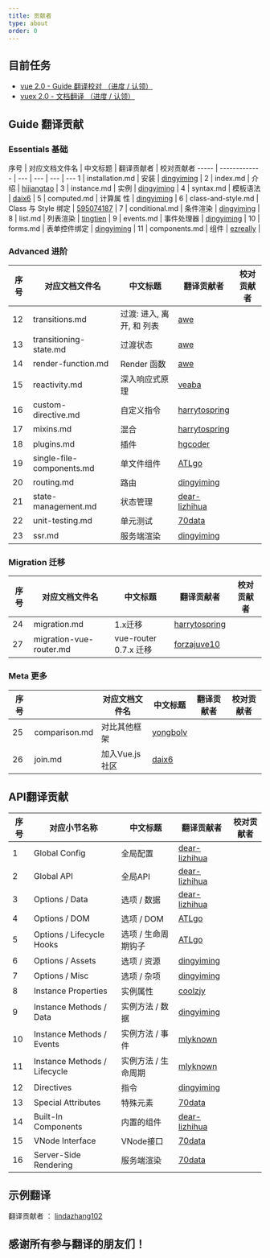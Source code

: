 ```yaml
---
title: 贡献者
type: about
order: 0
---
```


## 目前任务

- [vue 2.0 - Guide 翻译校对 （进度 / 认领）](https://github.com/vuefe/vuejs.org/issues/77)
- [vuex 2.0 - 文档翻译 （进度 / 认领）](https://github.com/vuefe/vuejs.org/issues/124)

## Guide 翻译贡献

### Essentials  基础

序号  | 对应文档文件名 | 中文标题  | 翻译贡献者 | 校对贡献者
----- | ------------- | --- | --- | --- | ---
1 |  installation.md | 安装 | [dingyiming](https://github.com/dingyiming) | 
2 | index.md |  介绍 | [hijiangtao](https://github.com/hijiangtao) | 
3 | instance.md | 实例 |  [dingyiming](https://github.com/dingyiming) |
4 | syntax.md  | 模板语法 | [daix6](https://github.com/daix6) | 
5 | computed.md | 计算属 性 |  [dingyiming](https://github.com/dingyiming) | 
6 | class-and-style.md | Class 与 Style 绑定 | [595074187](https://github.com/595074187) | 
7 |  conditional.md  | 条件渲染 | [dingyiming](https://github.com/dingyiming) | 
8 | list.md |  列表渲染 | [tingtien](https://github.com/tingtien) | 
9 | events.md | 事件处理器 | [dingyiming](https://github.com/dingyiming) | 
10 |  forms.md  | 表单控件绑定 | [dingyiming](https://github.com/dingyiming) | 
11 | components.md |  组件 | [ezreally](https://github.com/ezreally) | 

### Advanced  进阶

序号 | 对应文档文件名 | 中文标题 | 翻译贡献者 | 校对贡献者
-----  | ------------- | --- | --- | --- 
12 | transitions.md | 过渡: 进入, 离开, 和 列表 | [awe](https://github.com/hilongjw) | 
13 | transitioning-state.md | 过渡状态 |  [awe](https://github.com/hilongjw) | 
14 | render-function.md |  Render 函数 |  [awe](https://github.com/hilongjw) | 
15 | reactivity.md |  深入响应式原理 | [veaba](https://github.com/veaba) | 
16 | custom-directive.md |  自定义指令 | [harrytospring](https://github.com/harrytospring) | 
17 | mixins.md |  混合 |  [harrytospring](https://github.com/harrytospring) | 
18 | plugins.md |  插件 | [hgcoder](https://github.com/hgcoder) | 
19 | single-file-components.md |  单文件组件 | [ATLgo](https://github.com/ATLgo) | 
20 | routing.md | 路由 | [dingyiming](https://github.com/dingyiming) | 
21 | state-management.md |  状态管理 | [dear-lizhihua](https://github.com/dear-lizhihua) | 
22 | unit-testing.md | 单元测试 | [70data](https://github.com/70data) |
23 | ssr.md |  服务端渲染 | [dingyiming](https://github.com/dingyiming) | 　

### Migration  迁移

序号 | 对应文档文件名 | 中文标题 | 翻译贡献者 | 校对贡献者
----- | ------------- | --- | --- | --- 
24 | migration.md | 1.x迁移 |  [harrytospring](https://github.com/harrytospring) | 
27 | migration-vue-router.md | vue-router 0.7.x 迁移 | [forzajuve10](https://github.com/forzajuve10) | 

### Meta  更多

序号 | | 对应文档文件名 | 中文标题 | 翻译贡献者 | 校对贡献者
----- | ------------- | --- | --- | --- | ---
25 | comparison.md |   对比其他框架 |  [yongbolv](https://github.com/yongbolv) | 
26 | join.md |  加入Vue.js社区 | [daix6](https://github.com/daix6) | 

## API翻译贡献

序号 | 对应小节名称 | 中文标题  | 翻译贡献者  | 校对贡献者
----- | ------------- | --- | --- | --- 
1 | Global Config | 全局配置 |  [dear-lizhihua](https://github.com/dear-lizhihua) |  
2 | Global API | 全局API | [dear-lizhihua](https://github.com/dear-lizhihua) | 
3 | Options / Data | 选项 / 数据 | [dear-lizhihua](https://github.com/dear-lizhihua) | 
4 | Options / DOM | 选项 / DOM | [ATLgo](https://github.com/ATLgo) | 
5 | Options / Lifecycle Hooks | 选项 / 生命周期钩子 |  [ATLgo](https://github.com/ATLgo)  | 
6 | Options / Assets | 选项 / 资源 |  [dingyiming](https://github.com/dingyiming) | 
7 | Options / Misc | 选项 / 杂项 | [dingyiming](https://github.com/dingyiming)  |  
8 | Instance Properties | 实例属性 | [coolzjy](https://github.com/coolzjy) | 
9 | Instance Methods / Data | 实例方法 / 数据 |  [dingyiming](https://github.com/dingyiming) | 
10 | Instance Methods / Events | 实例方法 / 事件 |  [mlyknown](https://github.com/mlyknown)  | 
11 | Instance Methods / Lifecycle | 实例方法 / 生命周期 | [mlyknown](https://github.com/mlyknown) | 
12 | Directives | 指令|   [dingyiming](https://github.com/dingyiming) | 
13 | Special Attributes | 特殊元素 | [70data](https://github.com/70data) |
14 | Built-In Components | 内置的组件  |  [dear-lizhihua](https://github.com/dear-lizhihua)  | 
15 | VNode Interface | VNode接口  | [70data](https://github.com/70data) |
16 | Server-Side Rendering | 服务端渲染| [70data](https://github.com/70data)| 

## 示例翻译

翻译贡献者 ： [lindazhang102](https://github.com/lindazhang102)


## 感谢所有参与翻译的朋友们！
